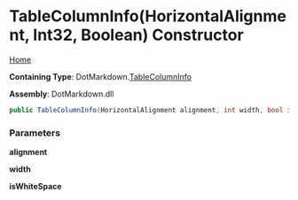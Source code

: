 <a name="_top"></a>

# TableColumnInfo\(HorizontalAlignment, Int32, Boolean\) Constructor

[Home](../../../README.md#_top)

**Containing Type**: DotMarkdown\.[TableColumnInfo](../README.md#_top)

**Assembly**: DotMarkdown\.dll

```csharp
public TableColumnInfo(HorizontalAlignment alignment, int width, bool isWhiteSpace)
```

### Parameters

**alignment**

**width**

**isWhiteSpace**